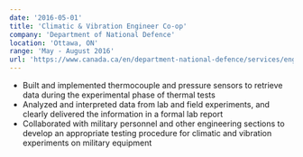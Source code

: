 ```yaml
---
date: '2016-05-01'
title: 'Climatic & Vibration Engineer Co-op'
company: 'Department of National Defence'
location: 'Ottawa, ON'
range: 'May - August 2016'
url: 'https://www.canada.ca/en/department-national-defence/services/engineering-testing/quality-engineering-test-establishment.html'
---
```


- Built and implemented thermocouple and pressure sensors to retrieve data during the experimental phase of thermal tests
- Analyzed and interpreted data from lab and field experiments, and clearly delivered the information in a formal lab report
- Collaborated with military personnel and other engineering sections to develop an appropriate testing procedure for climatic and vibration experiments on military equipment
